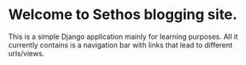 # Welcome to Sethos blogging site.

This is a simple Django application mainly for learning purposes.
All it currently contains is a navigation bar with links that lead to different urls/views.